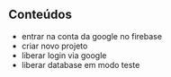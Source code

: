 ## Conteúdos
- entrar na conta da google no firebase
- criar novo projeto
- liberar login via google
- liberar database em modo teste

